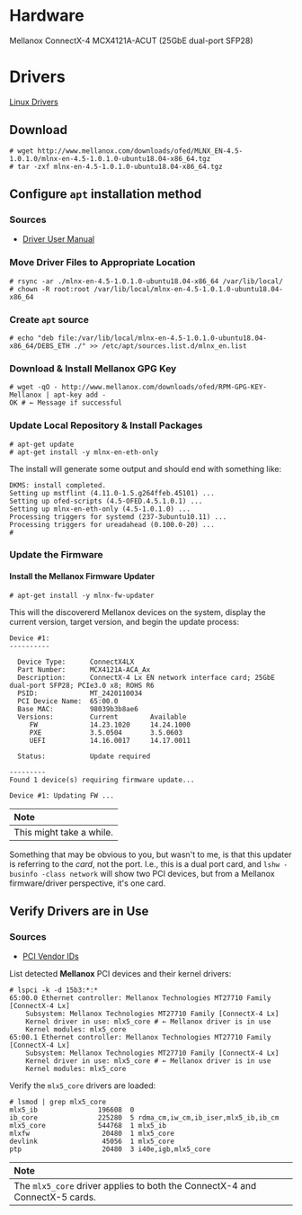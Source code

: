 # Hardware

Mellanox ConnectX-4 MCX4121A-ACUT (25GbE dual-port SFP28)

# Drivers

[Linux Drivers](http://www.mellanox.com/page/products_dyn?product_family=27&mtag=linux_driver)

## Download

```console
# wget http://www.mellanox.com/downloads/ofed/MLNX_EN-4.5-1.0.1.0/mlnx-en-4.5-1.0.1.0-ubuntu18.04-x86_64.tgz
# tar -zxf mlnx-en-4.5-1.0.1.0-ubuntu18.04-x86_64.tgz
```

## Configure `apt` installation method

### Sources

* [Driver User Manual](http://www.mellanox.com/related-docs/prod_software/Mellanox_EN_for_Linux_User_Manual_v4_5.pdf)

### Move Driver Files to Appropriate Location
```console
# rsync -ar ./mlnx-en-4.5-1.0.1.0-ubuntu18.04-x86_64 /var/lib/local/
# chown -R root:root /var/lib/local/mlnx-en-4.5-1.0.1.0-ubuntu18.04-x86_64
```

### Create `apt` source

```console
# echo "deb file:/var/lib/local/mlnx-en-4.5-1.0.1.0-ubuntu18.04-x86_64/DEBS_ETH ./" >> /etc/apt/sources.list.d/mlnx_en.list
```

### Download & Install Mellanox GPG Key

```console
# wget -qO - http://www.mellanox.com/downloads/ofed/RPM-GPG-KEY-Mellanox | apt-key add -
OK # ← Message if successful
```

### Update Local Repository & Install Packages

```console
# apt-get update
# apt-get install -y mlnx-en-eth-only
```

The install will generate some output and should end with something like:

```console
DKMS: install completed.
Setting up mstflint (4.11.0-1.5.g264ffeb.45101) ...
Setting up ofed-scripts (4.5-OFED.4.5.1.0.1) ...
Setting up mlnx-en-eth-only (4.5-1.0.1.0) ...
Processing triggers for systemd (237-3ubuntu10.11) ...
Processing triggers for ureadahead (0.100.0-20) ...
#
```

### Update the Firmware
#### Install the Mellanox Firmware Updater
```console
# apt-get install -y mlnx-fw-updater
```

This will the discovererd Mellanox devices on the system, display the current version, target version, and begin the update process:

```console
Device #1:
----------

  Device Type:      ConnectX4LX
  Part Number:      MCX4121A-ACA_Ax
  Description:      ConnectX-4 Lx EN network interface card; 25GbE dual-port SFP28; PCIe3.0 x8; ROHS R6
  PSID:             MT_2420110034
  PCI Device Name:  65:00.0
  Base MAC:         98039b3b8ae6
  Versions:         Current        Available
     FW             14.23.1020     14.24.1000
     PXE            3.5.0504       3.5.0603
     UEFI           14.16.0017     14.17.0011

  Status:           Update required

---------
Found 1 device(s) requiring firmware update...

Device #1: Updating FW ...
```

| Note |
|:-----|
| This might take a while. |

Something that may be obvious to you, but wasn't to me, is that this updater is referring to the *card*, not the port. I.e., this is a dual port card, and `lshw -businfo -class network` will show two PCI devices, but from a Mellanox firmware/driver perspective, it's one card.

## Verify Drivers are in Use
### Sources

* [PCI Vendor IDs](http://pciids.sourceforge.net/v2.2/pci.ids)

List detected **Mellanox** PCI devices and their kernel drivers:

```console
# lspci -k -d 15b3:*:*
65:00.0 Ethernet controller: Mellanox Technologies MT27710 Family [ConnectX-4 Lx]
	Subsystem: Mellanox Technologies MT27710 Family [ConnectX-4 Lx]
	Kernel driver in use: mlx5_core # ← Mellanox driver is in use
	Kernel modules: mlx5_core
65:00.1 Ethernet controller: Mellanox Technologies MT27710 Family [ConnectX-4 Lx]
	Subsystem: Mellanox Technologies MT27710 Family [ConnectX-4 Lx]
	Kernel driver in use: mlx5_core # ← Mellanox driver is in use
	Kernel modules: mlx5_core
```

Verify the `mlx5_core` drivers are loaded:

```console
# lsmod | grep mlx5_core
mlx5_ib               196608  0
ib_core               225280  5 rdma_cm,iw_cm,ib_iser,mlx5_ib,ib_cm
mlx5_core             544768  1 mlx5_ib
mlxfw                  20480  1 mlx5_core
devlink                45056  1 mlx5_core
ptp                    20480  3 i40e,igb,mlx5_core
```

| Note |
|:-----|
| The `mlx5_core` driver applies to both the ConnectX-4 and ConnectX-5 cards. |
